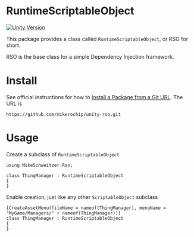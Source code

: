 # RuntimeScriptableObject

[![Unity Version](https://img.shields.io/badge/Unity-2020.1%2B-blueviolet?logo=unity)](https://unity.com/releases/editor/archive)

This package provides a class called `RuntimeScriptableObject`, or RSO for short.

RSO is the base class for a simple Dependency Injection framework.

# Install

See official instructions for how to [Install a Package from a Git URL](https://docs.unity3d.com/Manual/upm-ui-giturl.html). The URL is

`https://github.com/mikerochip/unity-rso.git`

# Usage

Create a subclass of `RuntimeScriptableObject`

```CSharp
using MikeSchweitzer.Rso;

class ThingManager : RuntimeScriptableObject
{
}
```

Enable creation, just like any other `ScriptableObject` subclass

```CSharp
[CreateAssetMenu(fileName = nameof(ThingManager), menuName = "MyGame/Managers/" + nameof(ThingManager))]
class ThingManager : RuntimeScriptableObject
{
}
```
